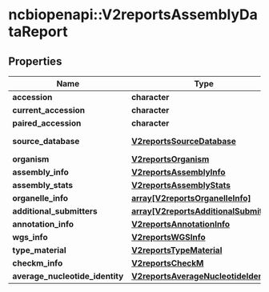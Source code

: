 # ncbiopenapi::V2reportsAssemblyDataReport


## Properties
Name | Type | Description | Notes
------------ | ------------- | ------------- | -------------
**accession** | **character** |  | [optional] 
**current_accession** | **character** |  | [optional] 
**paired_accession** | **character** |  | [optional] 
**source_database** | [**V2reportsSourceDatabase**](v2reportsSourceDatabase.md) |  | [optional] [Enum: ] 
**organism** | [**V2reportsOrganism**](v2reportsOrganism.md) |  | [optional] 
**assembly_info** | [**V2reportsAssemblyInfo**](v2reportsAssemblyInfo.md) |  | [optional] 
**assembly_stats** | [**V2reportsAssemblyStats**](v2reportsAssemblyStats.md) |  | [optional] 
**organelle_info** | [**array[V2reportsOrganelleInfo]**](v2reportsOrganelleInfo.md) |  | [optional] 
**additional_submitters** | [**array[V2reportsAdditionalSubmitter]**](v2reportsAdditionalSubmitter.md) |  | [optional] 
**annotation_info** | [**V2reportsAnnotationInfo**](v2reportsAnnotationInfo.md) |  | [optional] 
**wgs_info** | [**V2reportsWGSInfo**](v2reportsWGSInfo.md) |  | [optional] 
**type_material** | [**V2reportsTypeMaterial**](v2reportsTypeMaterial.md) |  | [optional] 
**checkm_info** | [**V2reportsCheckM**](v2reportsCheckM.md) |  | [optional] 
**average_nucleotide_identity** | [**V2reportsAverageNucleotideIdentity**](v2reportsAverageNucleotideIdentity.md) |  | [optional] 


